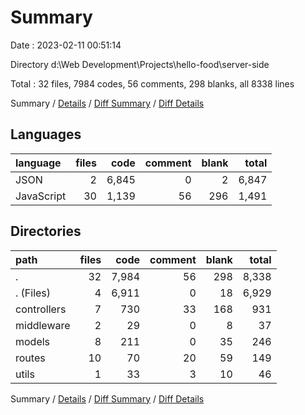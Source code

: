 # Summary

Date : 2023-02-11 00:51:14

Directory d:\\Web Development\\Projects\\hello-food\\server-side

Total : 32 files,  7984 codes, 56 comments, 298 blanks, all 8338 lines

Summary / [Details](details.md) / [Diff Summary](diff.md) / [Diff Details](diff-details.md)

## Languages
| language | files | code | comment | blank | total |
| :--- | ---: | ---: | ---: | ---: | ---: |
| JSON | 2 | 6,845 | 0 | 2 | 6,847 |
| JavaScript | 30 | 1,139 | 56 | 296 | 1,491 |

## Directories
| path | files | code | comment | blank | total |
| :--- | ---: | ---: | ---: | ---: | ---: |
| . | 32 | 7,984 | 56 | 298 | 8,338 |
| . (Files) | 4 | 6,911 | 0 | 18 | 6,929 |
| controllers | 7 | 730 | 33 | 168 | 931 |
| middleware | 2 | 29 | 0 | 8 | 37 |
| models | 8 | 211 | 0 | 35 | 246 |
| routes | 10 | 70 | 20 | 59 | 149 |
| utils | 1 | 33 | 3 | 10 | 46 |

Summary / [Details](details.md) / [Diff Summary](diff.md) / [Diff Details](diff-details.md)